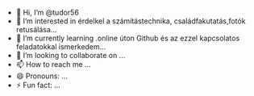- 👋 Hi, I’m @tudor56
- 👀 I’m interested in érdelkel a számítástechnika, családfakutatás,fotók retusálása...
- 🌱 I’m currently learning .online úton Github és az ezzel kapcsolatos feladatokkal ismerkedem...
- 💞️ I’m looking to collaborate on ...
- 📫 How to reach me ...
- 😄 Pronouns: ...
- ⚡ Fun fact: ...

<!---
tudor56/tudor56 is a ✨ special ✨ repository because its `README.md` (this file) appears on your GitHub profile.
You can click the Preview link to take a look at your changes.
--->

    
